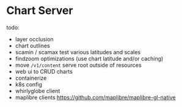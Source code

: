 # Chart Server

todo:
 - layer occlusion 
 - chart outlines
 - scamin / scamax test various latitudes and scales
 - findzoom optimizations (use chart latitude and/or caching)
 - move `/v1/content` serve root outside of resources
 - web ui to CRUD charts
 - containerize
 - k8s config
 - whirlyglobe client
 - maplibre clients https://github.com/maplibre/maplibre-gl-native